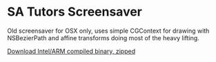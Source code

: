 # SA Tutors Screensaver
 
Old screensaver for OSX only, uses simple CGContext for drawing with NSBezierPath and affine transforms doing most of the heavy lifting.

[Download Intel/ARM compiled binary, zipped](https://dl.dropboxusercontent.com/s/q1d1w3n8la9bev6/SATutorsScreensaver.zip?dl=0)

